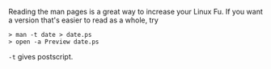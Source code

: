 Reading the man pages is a great way to increase your Linux Fu.  If you want a version that's easier to read as a whole, try

```
> man -t date > date.ps
> open -a Preview date.ps
```

``-t`` gives postscript.